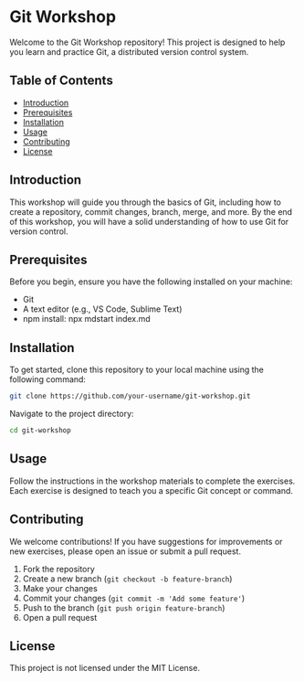 # Git Workshop

Welcome to the Git Workshop repository! This project is designed to help you learn and practice Git, a distributed version control system.

## Table of Contents

- [Introduction](#introduction)
- [Prerequisites](#prerequisites)
- [Installation](#installation)
- [Usage](#usage)
- [Contributing](#contributing)
- [License](#license)

## Introduction

This workshop will guide you through the basics of Git, including how to create a repository, commit changes, branch, merge, and more. By the end of this workshop, you will have a solid understanding of how to use Git for version control.

## Prerequisites

Before you begin, ensure you have the following installed on your machine:

- Git
- A text editor (e.g., VS Code, Sublime Text)
- npm install: npx mdstart index.md

## Installation

To get started, clone this repository to your local machine using the following command:

```bash
git clone https://github.com/your-username/git-workshop.git
```

Navigate to the project directory:

```bash
cd git-workshop
```

## Usage

Follow the instructions in the workshop materials to complete the exercises. Each exercise is designed to teach you a specific Git concept or command.

## Contributing

We welcome contributions! If you have suggestions for improvements or new exercises, please open an issue or submit a pull request.

1. Fork the repository
2. Create a new branch (`git checkout -b feature-branch`)
3. Make your changes
4. Commit your changes (`git commit -m 'Add some feature'`)
5. Push to the branch (`git push origin feature-branch`)
6. Open a pull request

## License

This project is not licensed under the MIT License.

